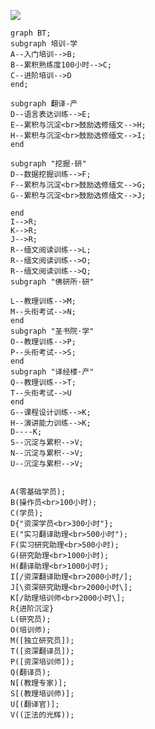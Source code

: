 [![](https://mermaid.ink/svg/eyJjb2RlIjoiZ3JhcGggQlQ7XG5zdWJncmFwaCDln7norq0t5a2mXG5BLS3lhaXpl6jln7norq0tLT5CO1xuQi0t57Sv56ev54af57uD5bqmMTAw5bCP5pe2LS0-QztcbkMtLei_m-mYtuWfueiurS0tPkRcbmVuZDtcblxuc3ViZ3JhcGgg57-76K-RLeS6p1xuRC0t6K-t6KiA6KGo6L6-6K6t57uDLS0-RTtcbkUtLee0r-enr-S4juayiea3gDxicj7pvJPlirHpgInkv67nvIXmloctLT5IO1xuSC0t57Sv56ev5LiO5rKJ5reAPGJyPum8k-WKsemAieS_rue8heaWhy0tPkk7XG5lbmRcblxuc3ViZ3JhcGggXCLmjJbmjpjCt-eglFwiXG5ELS3mlbDmja7mjJbmjpjorq3nu4MtLT5GO1xuRi0t57Sv56ev5LiO5rKJ5reAPGJyPum8k-WKsemAieS_rue8heaWhy0tPkc7XG5HLS3ntK_np6_kuI7msonmt4A8YnI-6byT5Yqx6YCJ5L-u57yF5paHLS0-SjtcblxuZW5kXG5JLS0-UjtcbkstLT5SO1xuSi0tPlI7XG5SLS3nvIXmlofpmIXor7vorq3nu4MtLT5MO1xuUi0t57yF5paH6ZiF6K-76K6t57uDLS0-TztcblItLee8heaWh-mYheivu-iuree7gy0tPlE7XG5zdWJncmFwaCBcIuS9m-eglOaJgMK356CUXCJcblxuTC0t5pWZ55CG6K6t57uDLS0-TTtcbk0tLeWktOihlOiAg-ivlS0tPk47XG5lbmRcbnN1YmdyYXBoIFwi5Zyj5Lmm6ZmiwrflraZcIlxuTy0t5pWZ55CG6K6t57uDLS0-UDtcblAtLeWktOihlOiAg-ivlS0tPlM7XG5lbmRcbnN1YmdyYXBoIFwi6K-R57uP5qW8wrfkuqdcIlxuUS0t5pWZ55CG6K6t57uDLS0-VDtcblQtLeWktOihlOiAg-ivlS0tPlVcbmVuZFxuRy0t6K--56iL6K6-6K6h6K6t57uDLS0-SztcbkgtLea8lOiusuiDveWKm-iuree7gy0tPks7XG5ELS0tLUs7XG5TLS3msonmt4DkuI7ntK_np68tLT5WO1xuTi0t5rKJ5reA5LiO57Sv56evLS0-VjtcblUtLeayiea3gOS4jue0r-enry0tPlY7XG5cblxuQSjpm7bln7rnoYDlrablkZgpO1xuQijmk43kvZzlkZg8YnI-MTAw5bCP5pe2KTtcbkMo5a2m5ZGYKTtcbkR7XCLotYTmt7HlrablkZg8YnI-MzAw5bCP5pe2XCJ9O1xuRShcIuWunuS5oOe_u-ivkeWKqeeQhjxicj41MDDlsI_ml7ZcIik7XG5GKOWunuS5oOeglOeptuWKqeeQhjxicj41MDDlsI_ml7YpO1xuRyjnoJTnqbbliqnnkIY8YnI-MTAwMOWwj-aXtik7XG5IKOe_u-ivkeWKqeeQhjxicj4xMDAw5bCP5pe2KTtcbklbL-i1hOa3see_u-ivkeWKqeeQhjxicj4yMDAw5bCP5pe2L107XG5KW1xc6LWE5rex56CU56m25Yqp55CGPGJyPjIwMDDlsI_ml7ZcXF07XG5LWy_liqnnkIbln7norq3luIg8YnI-MjAwMOWwj-aXtlxcXTtcblJ76L-b6Zi25rKJ5reAfVxuTCjnoJTnqbblkZgpO1xuTyjln7norq3luIgpO1xuTShb54us56uL56CU56m25ZGYXSk7XG5UKFvotYTmt7Hnv7vor5HlkZhdKTtcblAoW-i1hOa3seWfueiureW4iF0pO1xuUSjnv7vor5HlkZgpO1xuTlso5pWZ55CG5LiT5a62KV07XG5TWyjmlZnnkIbln7norq3luIgpXTtcblVbKOe_u-ivkeWumCldO1xuVigo5q2j5rOV55qE5YWJ6L6JKSk7IiwibWVybWFpZCI6eyJ0aGVtZSI6ImRlZmF1bHQifSwidXBkYXRlRWRpdG9yIjpmYWxzZX0)](https://mermaid-js.github.io/mermaid-live-editor/#/edit/eyJjb2RlIjoiZ3JhcGggQlQ7XG5zdWJncmFwaCDln7norq0t5a2mXG5BLS3lhaXpl6jln7norq0tLT5CO1xuQi0t57Sv56ev54af57uD5bqmMTAw5bCP5pe2LS0-QztcbkMtLei_m-mYtuWfueiurS0tPkRcbmVuZDtcblxuc3ViZ3JhcGgg57-76K-RLeS6p1xuRC0t6K-t6KiA6KGo6L6-6K6t57uDLS0-RTtcbkUtLee0r-enr-S4juayiea3gDxicj7pvJPlirHpgInkv67nvIXmloctLT5IO1xuSC0t57Sv56ev5LiO5rKJ5reAPGJyPum8k-WKsemAieS_rue8heaWhy0tPkk7XG5lbmRcblxuc3ViZ3JhcGggXCLmjJbmjpjCt-eglFwiXG5ELS3mlbDmja7mjJbmjpjorq3nu4MtLT5GO1xuRi0t57Sv56ev5LiO5rKJ5reAPGJyPum8k-WKsemAieS_rue8heaWhy0tPkc7XG5HLS3ntK_np6_kuI7msonmt4A8YnI-6byT5Yqx6YCJ5L-u57yF5paHLS0-SjtcblxuZW5kXG5JLS0-UjtcbkstLT5SO1xuSi0tPlI7XG5SLS3nvIXmlofpmIXor7vorq3nu4MtLT5MO1xuUi0t57yF5paH6ZiF6K-76K6t57uDLS0-TztcblItLee8heaWh-mYheivu-iuree7gy0tPlE7XG5zdWJncmFwaCBcIuS9m-eglOaJgMK356CUXCJcblxuTC0t5pWZ55CG6K6t57uDLS0-TTtcbk0tLeWktOihlOiAg-ivlS0tPk47XG5lbmRcbnN1YmdyYXBoIFwi5Zyj5Lmm6ZmiwrflraZcIlxuTy0t5pWZ55CG6K6t57uDLS0-UDtcblAtLeWktOihlOiAg-ivlS0tPlM7XG5lbmRcbnN1YmdyYXBoIFwi6K-R57uP5qW8wrfkuqdcIlxuUS0t5pWZ55CG6K6t57uDLS0-VDtcblQtLeWktOihlOiAg-ivlS0tPlVcbmVuZFxuRy0t6K--56iL6K6-6K6h6K6t57uDLS0-SztcbkgtLea8lOiusuiDveWKm-iuree7gy0tPks7XG5ELS0tLUs7XG5TLS3msonmt4DkuI7ntK_np68tLT5WO1xuTi0t5rKJ5reA5LiO57Sv56evLS0-VjtcblUtLeayiea3gOS4jue0r-enry0tPlY7XG5cblxuQSjpm7bln7rnoYDlrablkZgpO1xuQijmk43kvZzlkZg8YnI-MTAw5bCP5pe2KTtcbkMo5a2m5ZGYKTtcbkR7XCLotYTmt7HlrablkZg8YnI-MzAw5bCP5pe2XCJ9O1xuRShcIuWunuS5oOe_u-ivkeWKqeeQhjxicj41MDDlsI_ml7ZcIik7XG5GKOWunuS5oOeglOeptuWKqeeQhjxicj41MDDlsI_ml7YpO1xuRyjnoJTnqbbliqnnkIY8YnI-MTAwMOWwj-aXtik7XG5IKOe_u-ivkeWKqeeQhjxicj4xMDAw5bCP5pe2KTtcbklbL-i1hOa3see_u-ivkeWKqeeQhjxicj4yMDAw5bCP5pe2L107XG5KW1xc6LWE5rex56CU56m25Yqp55CGPGJyPjIwMDDlsI_ml7ZcXF07XG5LWy_liqnnkIbln7norq3luIg8YnI-MjAwMOWwj-aXtlxcXTtcblJ76L-b6Zi25rKJ5reAfVxuTCjnoJTnqbblkZgpO1xuTyjln7norq3luIgpO1xuTShb54us56uL56CU56m25ZGYXSk7XG5UKFvotYTmt7Hnv7vor5HlkZhdKTtcblAoW-i1hOa3seWfueiureW4iF0pO1xuUSjnv7vor5HlkZgpO1xuTlso5pWZ55CG5LiT5a62KV07XG5TWyjmlZnnkIbln7norq3luIgpXTtcblVbKOe_u-ivkeWumCldO1xuVigo5q2j5rOV55qE5YWJ6L6JKSk7IiwibWVybWFpZCI6eyJ0aGVtZSI6ImRlZmF1bHQifSwidXBkYXRlRWRpdG9yIjpmYWxzZX0)

```mermaid
graph BT;
subgraph 培训-学
A--入门培训-->B;
B--累积熟练度100小时-->C;
C--进阶培训-->D
end;

subgraph 翻译-产
D--语言表达训练-->E;
E--累积与沉淀<br>鼓励选修缅文-->H;
H--累积与沉淀<br>鼓励选修缅文-->I;
end

subgraph "挖掘·研"
D--数据挖掘训练-->F;
F--累积与沉淀<br>鼓励选修缅文-->G;
G--累积与沉淀<br>鼓励选修缅文-->J;

end
I-->R;
K-->R;
J-->R;
R--缅文阅读训练-->L;
R--缅文阅读训练-->O;
R--缅文阅读训练-->Q;
subgraph "佛研所·研"

L--教理训练-->M;
M--头衔考试-->N;
end
subgraph "圣书院·学"
O--教理训练-->P;
P--头衔考试-->S;
end
subgraph "译经楼·产"
Q--教理训练-->T;
T--头衔考试-->U
end
G--课程设计训练-->K;
H--演讲能力训练-->K;
D----K;
S--沉淀与累积-->V;
N--沉淀与累积-->V;
U--沉淀与累积-->V;


A(零基础学员);
B(操作员<br>100小时);
C(学员);
D{"资深学员<br>300小时"};
E("实习翻译助理<br>500小时");
F(实习研究助理<br>500小时);
G(研究助理<br>1000小时);
H(翻译助理<br>1000小时);
I[/资深翻译助理<br>2000小时/];
J[\资深研究助理<br>2000小时\];
K[/助理培训师<br>2000小时\];
R{进阶沉淀}
L(研究员);
O(培训师);
M([独立研究员]);
T([资深翻译员]);
P([资深培训师]);
Q(翻译员);
N[(教理专家)];
S[(教理培训师)];
U[(翻译官)];
V((正法的光辉));
```
